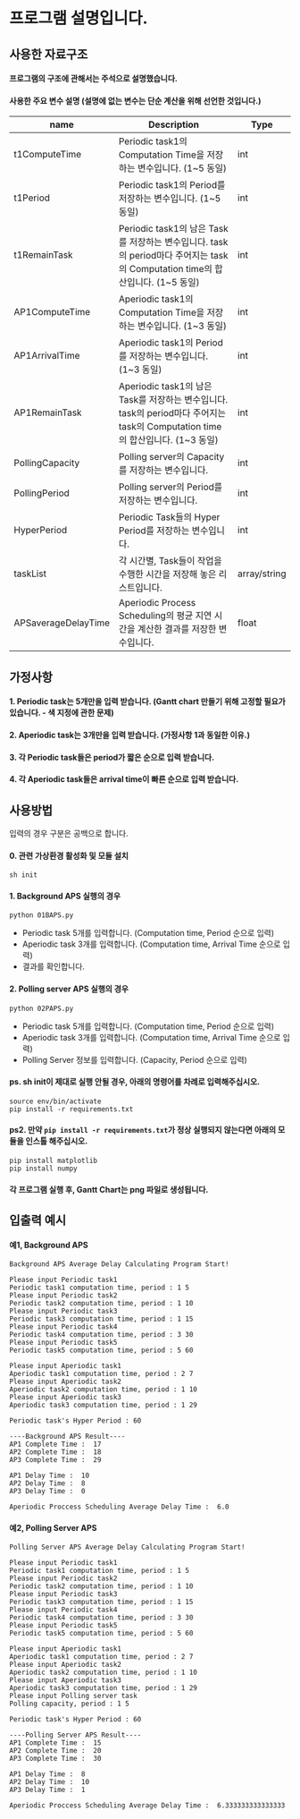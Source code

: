 # 프로그램 설명입니다.

## 사용한 자료구조
#### 프로그램의 구조에 관해서는 주석으로 설명했습니다.
#### 사용한 주요 변수 설명 (설명에 없는 변수는 단순 계산을 위해 선언한 것입니다.)
| name | Description                                                      | Type           |
| --------- | ---------------------------------------------------------------- | -------------- |
| t1ComputeTime | Periodic task1의 Computation Time을 저장하는 변수입니다. (1~5 동일) | int | -      | 
| t1Period | Periodic task1의 Period를 저장하는 변수입니다. (1~5 동일) | int         |
| t1RemainTask | Periodic task1의 남은 Task를 저장하는 변수입니다. task의 period마다 주어지는 task의 Computation time의 합산입니다. (1~5 동일) | int |
| AP1ComputeTime | Aperiodic task1의 Computation Time을 저장하는 변수입니다. (1~3 동일) | int | -      | 
| AP1ArrivalTime | Aperiodic task1의 Period를 저장하는 변수입니다. (1~3 동일) | int         |
| AP1RemainTask | Aperiodic task1의 남은 Task를 저장하는 변수입니다. task의 period마다 주어지는 task의 Computation time의 합산입니다. (1~3 동일) | int |
| PollingCapacity | Polling server의 Capacity를 저장하는 변수입니다. | int |
| PollingPeriod | Polling server의 Period를 저장하는 변수입니다. | int |
| HyperPeriod | Periodic Task들의 Hyper Period를 저장하는 변수입니다. | int |
| taskList | 각 시간별, Task들이 작업을 수행한 시간을 저장해 놓은 리스트입니다.  | array/string |
| APSaverageDelayTime | Aperiodic Process Scheduling의 평균 지연 시간을 계산한 결과를 저장한 변수입니다.  | float |




## 가정사항
#### 1. Periodic task는 5개만을 입력 받습니다. (Gantt chart 만들기 위해 고정할 필요가 있습니다. - 색 지정에 관한 문제)
#### 2. Aperiodic task는 3개만을 입력 받습니다. (가정사항 1과 동일한 이유.)
#### 3. 각 Periodic task들은 period가 짧은 순으로 입력 받습니다.
#### 4. 각 Aperiodic task들은 arrival time이 빠른 순으로 입력 받습니다.

## 사용방법
입력의 경우 구분은 공백으로 합니다.
#### 0. 관련 가상환경 활성화 및 모듈 설치 
```sh init```
#### 1. Background APS 실행의 경우 
```python 01BAPS.py```
- Periodic task 5개를 입력합니다. (Computation time, Period 순으로 입력)
- Aperiodic task 3개를 입력합니다. (Computation time, Arrival Time 순으로 입력)
- 결과를 확인합니다.
#### 2. Polling server APS 실행의 경우
```python 02PAPS.py```
- Periodic task 5개를 입력합니다. (Computation time, Period 순으로 입력) 
- Aperiodic task 3개를 입력합니다. (Computation time, Arrival Time 순으로 입력)
- Polling Server 정보를 입력합니다. (Capacity, Period 순으로 입력)
#### ps. sh init이 제대로 실행 안될 경우, 아래의 명령어를 차례로 입력해주십시오.
```
source env/bin/activate
pip install -r requirements.txt
```
#### ps2. 만약 ```pip install -r requirements.txt```가 정상 실행되지 않는다면 아래의 모듈을 인스톨 해주십시오.
```
pip install matplotlib
pip install numpy
```
#### 각 프로그램 실행 후, Gantt Chart는 png 파일로 생성됩니다.

## 입출력 예시
#### 예1, Background APS 
```
Background APS Average Delay Calculating Program Start! 

Please input Periodic task1
Periodic task1 computation time, period : 1 5
Please input Periodic task2
Periodic task2 computation time, period : 1 10
Please input Periodic task3
Periodic task3 computation time, period : 1 15
Please input Periodic task4
Periodic task4 computation time, period : 3 30
Please input Periodic task5
Periodic task5 computation time, period : 5 60

Please input Aperiodic task1
Aperiodic task1 computation time, period : 2 7
Please input Aperiodic task2
Aperiodic task2 computation time, period : 1 10
Please input Aperiodic task3
Aperiodic task3 computation time, period : 1 29

Periodic task's Hyper Period : 60

----Background APS Result----
AP1 Complete Time :  17
AP2 Complete Time :  18
AP3 Complete Time :  29

AP1 Delay Time :  10
AP2 Delay Time :  8
AP3 Delay Time :  0

Aperiodic Proccess Scheduling Average Delay Time :  6.0
```

#### 예2, Polling Server APS
```
Polling Server APS Average Delay Calculating Program Start! 

Please input Periodic task1
Periodic task1 computation time, period : 1 5
Please input Periodic task2
Periodic task2 computation time, period : 1 10
Please input Periodic task3
Periodic task3 computation time, period : 1 15
Please input Periodic task4
Periodic task4 computation time, period : 3 30
Please input Periodic task5
Periodic task5 computation time, period : 5 60

Please input Aperiodic task1
Aperiodic task1 computation time, period : 2 7
Please input Aperiodic task2
Aperiodic task2 computation time, period : 1 10
Please input Aperiodic task3
Aperiodic task3 computation time, period : 1 29
Please input Polling server task
Polling capacity, period : 1 5

Periodic task's Hyper Period : 60

----Polling Server APS Result----
AP1 Complete Time :  15
AP2 Complete Time :  20
AP3 Complete Time :  30

AP1 Delay Time :  8
AP2 Delay Time :  10
AP3 Delay Time :  1

Aperiodic Proccess Scheduling Average Delay Time :  6.333333333333333
``` 
